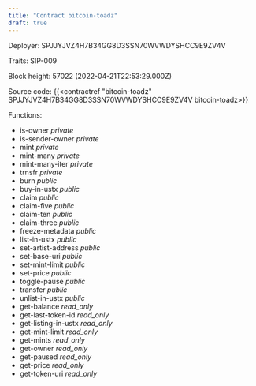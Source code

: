```yaml
---
title: "Contract bitcoin-toadz"
draft: true
---
```

Deployer: SPJJYJVZ4H7B34GG8D3SSN70WVWDYSHCC9E9ZV4V

Traits:
SIP-009 



Block height: 57022 (2022-04-21T22:53:29.000Z)

Source code: {{<contractref "bitcoin-toadz" SPJJYJVZ4H7B34GG8D3SSN70WVWDYSHCC9E9ZV4V bitcoin-toadz>}}

Functions:

* is-owner _private_
* is-sender-owner _private_
* mint _private_
* mint-many _private_
* mint-many-iter _private_
* trnsfr _private_
* burn _public_
* buy-in-ustx _public_
* claim _public_
* claim-five _public_
* claim-ten _public_
* claim-three _public_
* freeze-metadata _public_
* list-in-ustx _public_
* set-artist-address _public_
* set-base-uri _public_
* set-mint-limit _public_
* set-price _public_
* toggle-pause _public_
* transfer _public_
* unlist-in-ustx _public_
* get-balance _read_only_
* get-last-token-id _read_only_
* get-listing-in-ustx _read_only_
* get-mint-limit _read_only_
* get-mints _read_only_
* get-owner _read_only_
* get-paused _read_only_
* get-price _read_only_
* get-token-uri _read_only_

